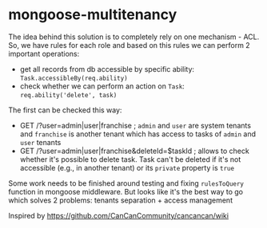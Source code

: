 # mongoose-multitenancy

The idea behind this solution is to completely rely on one mechanism - ACL. So, we have rules for each role and based on this rules we can perform 2 important operations:
* get all records from db accessible by specific ability: `Task.accessibleBy(req.ability)`
* check whether we can perform an action on `Task`: `req.ability('delete', task)`

The first can be checked this way:
* GET /?user=admin|user|franchise ; `admin` and `user` are system tenants and `franchise` is another tenant which has access to tasks of `admin` and `user` tenants
* GET /?user=admin|user|franchise&deleteId=$taskId ; allows to check whether it's possible to delete task. Task can't be deleted if it's not accessible (e.g., in another tenant) or its `private` property is `true`

Some work needs to be finished around testing and fixing `rulesToQuery` function in mongoose middleware. But looks like it's the best way to go which solves 2 problems: tenants separation + access management

Inspired by https://github.com/CanCanCommunity/cancancan/wiki
